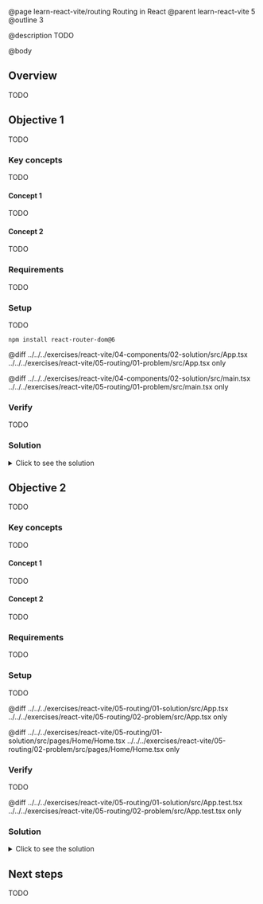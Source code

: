 @page learn-react-vite/routing Routing in React
@parent learn-react-vite 5
@outline 3

@description TODO

@body

## Overview

TODO

## Objective 1

TODO

### Key concepts

TODO

#### Concept 1

TODO

#### Concept 2

TODO

### Requirements

TODO

### Setup

TODO

```shell
npm install react-router-dom@6
```

@diff ../../../exercises/react-vite/04-components/02-solution/src/App.tsx ../../../exercises/react-vite/05-routing/01-problem/src/App.tsx only

@diff ../../../exercises/react-vite/04-components/02-solution/src/main.tsx ../../../exercises/react-vite/05-routing/01-problem/src/main.tsx only

### Verify

TODO

### Solution

<details>
<summary>Click to see the solution</summary>

TODO

@diff ../../../exercises/react-vite/05-routing/01-problem/src/App.tsx ../../../exercises/react-vite/05-routing/01-solution/src/App.tsx only

@diff ../../../exercises/react-vite/05-routing/01-problem/src/main.tsx ../../../exercises/react-vite/05-routing/01-solution/src/main.tsx only

</details>

## Objective 2

TODO

### Key concepts

TODO

#### Concept 1

TODO

#### Concept 2

TODO

### Requirements

TODO

### Setup

TODO

@diff ../../../exercises/react-vite/05-routing/01-solution/src/App.tsx ../../../exercises/react-vite/05-routing/02-problem/src/App.tsx only

@diff ../../../exercises/react-vite/05-routing/01-solution/src/pages/Home/Home.tsx ../../../exercises/react-vite/05-routing/02-problem/src/pages/Home/Home.tsx only

### Verify

TODO

@diff ../../../exercises/react-vite/05-routing/01-solution/src/App.test.tsx ../../../exercises/react-vite/05-routing/02-problem/src/App.test.tsx only

### Solution

<details>
<summary>Click to see the solution</summary>

TODO

@diff ../../../exercises/react-vite/05-routing/02-problem/src/App.tsx ../../../exercises/react-vite/05-routing/02-solution/src/App.tsx only

@diff ../../../exercises/react-vite/05-routing/02-problem/src/pages/Home/Home.tsx ../../../exercises/react-vite/05-routing/02-solution/src/pages/Home/Home.tsx only

</details>

## Next steps

TODO